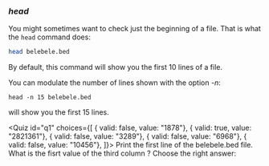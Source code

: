 <script>
import Quiz from "components/Quiz.svelte";
</script>

### *head*

You might sometimes want to check just the beginning of a file.
That is what the `head` command does:

```bash
head belebele.bed
```

By default, this command will show you the first 10 lines of a file. 

You can modulate the number of lines shown with the option _-n_:

```
head -n 15 belebele.bed
``` 

will show you the first 15 lines.

<Quiz id="q1" choices={[
  { valid: false, value: "1878"},
	{ valid: true, value: "2821361"},
	{ valid: false, value: "3289"},
  { valid: false, value: "6968"},
	{ valid: false, value: "10456"},
]}>
	<span slot="prompt">
		Print the first line of the belebele.bed file. What is the fisrt value of the third column ? Choose the right answer: 
	</span>
</Quiz>
